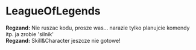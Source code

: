 LeagueOfLegends
===============

**Regzand:** Nie ruszac kodu, prosze was... narazie tylko planujcie komendy itp. ja zrobie 'silnik'<br/>
**Regzand:** Skill&Character jeszcze nie gotowe! 

